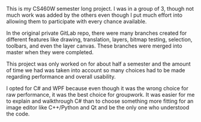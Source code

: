 This is my CS460W semester long project. I was in a group of 3, though not much work was added by the others even though I put much effort into allowing them to participate with every chance available.

In the original private GitLab repo, there were many branches created for different features like drawing, translation, layers, bitmap testing, selection, toolbars, and even the layer canvas.
These branches were merged into master when they were completed.

This project was only worked on for about half a semester and the amount of time we had was taken into account so many choices had to be made regarding performance and overall usability.

I opted for C# and WPF because even though it was the wrong choice for raw performance, it was the best choice for groupwork. It was easier for me to explain and walkthrough C# than to choose something more fitting for an image editor like C++/Python and Qt and be the only one who understood the code.
